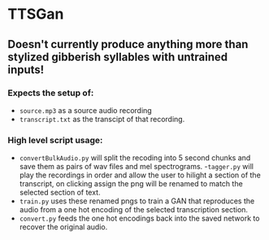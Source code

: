 # TTSGan

## Doesn't currently produce anything more than stylized gibberish syllables with untrained inputs!

### Expects the setup of:
- `source.mp3` as a source audio recording 
- `transcript.txt` as the transcipt of that recording.

### High level script usage:
- `convertBulkAudio.py` will split the recoding into 5 second chunks and save them as pairs of wav files and mel spectrograms.
-`tagger.py` will play the recordings in order and allow the user to hilight a section of the transcript, on clicking assign the png will be renamed to match the selected section of text.
- `train.py` uses these renamed pngs to train a GAN that reproduces the audio from a one hot encoding of the selected transcription section.
- `convert.py` feeds the one hot encodings back into the saved network to recover the original audio.
